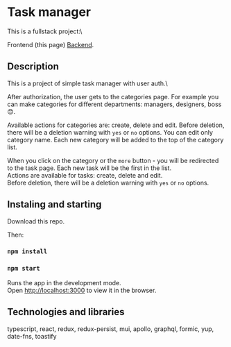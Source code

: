 # Task manager

This is a fullstack project:\

Frontend (this page) [Backend](https://github.com/1leha/tg-backend).

## Description

This is a project of simple task manager with user auth.\

After authorization, the user gets to the categories page. For example you can
make categories for different departments: managers, designers, boss 😊.

Available actions for categories are: create, delete and edit. Before deletion,
there will be a deletion warning with `yes` or `no` options. You can edit only
category name. Each new category will be added to the top of the category list.

When you click on the category or the `more` button - you will be redirected to
the task page. Each new task will be the first in the list.\
Actions are available for tasks: create, delete and edit.\
Before deletion, there will be a deletion warning with `yes` or `no` options.

## Instaling and starting

Download this repo.

Then:

### `npm install`

### `npm start`

Runs the app in the development mode.\
Open [http://localhost:3000](http://localhost:3000) to view it in the browser.

## Technologies and libraries

typescript, react, redux, redux-persist, mui, apollo, graphql, formic, yup,
date-fns, toastify
